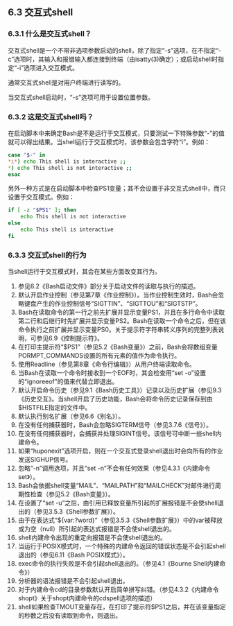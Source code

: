 ## 6.3 交互式shell

### 6.3.1 什么是交互式shell？

交互式shell是一个不带非选项参数启动的shell，除了指定“-s”选项，在不指定“-c”选项时，其输入和报错输入都连接到终端（由isatty(3)确定）；或启动shell时指定“-i”选项进入交互模式。

通常交互式shell是对用户终端进行读写的。

当交互式shell启动时，“-s”选项可用于设置位置参数。

### 6.3.2 这是交互式shell吗？

在启动脚本中来确定Bash是不是运行于交互模式，只要测试一下特殊参数“-”的值就可以得出结果。当shell运行于交互模式时，该参数会包含字符“i”。例如：

```bash
case "$-" in
*i*) echo This shell is interactive ;;
*) echo This shell is not interactive ;;
esac
```

另外一种方式是在启动脚本中检查PS1变量；其不会设置于非交互式shell中，而只设置于交互模式。例如：

```bash
if [ -z "$PS1" ]; then
    echo This shell is not interactive
else
    echo This shell is interactive
fi
```

### 6.3.3 交互式shell的行为

当shell运行于交互模式时，其会在某些方面改变其行为。

1. 参见6.2《Bash启动文件》部分关于启动文件的读取与执行的描述。
2. 默认开启作业控制（参见第7章《作业控制》）。当作业控制生效时，Bash会忽略键盘产生的作业控制信号“SIGTTIN”、“SIGTTOU”和“SIGTSTP”。
3. Bash在读取命令的第一行之前先扩展并显示变量PS1，并且在多行命令中读取第二行和后继行时先扩展并显示变量PS2。Bash在读取一个命令之后，但在该命令执行之前扩展并显示变量PS0。关于提示符字符串转义序列的完整列表说明，可参见6.9《控制提示符》。
4. 在打印主提示符“$PS1”（参见5.2《Bash变量》）之前，Bash会将数组变量PORMPT_COMMANDS设置的所有元素的值作为命令执行。
5. 使用Readline（参见第8章《命令行编辑》）从用户终端读取命令。
6. 当Bash在读取一个命令时接收到一个EOF时，其会检查用“set -o”设置的“ignoreeof”的值来代替立即退出。
7. 默认开启命令历史（参见9.1《Bash历史工具》）记录以及历史扩展（参见9.3《历史交互》。当shell开启了历史功能，Bash会将命令历史记录保存到由$HISTFILE指定的文件中。
8. 默认执行别名扩展（参见6.6《别名》）。
9. 在没有任何捕获器时，Bash会忽略SIGTERM信号（参见3.7.6《信号》）。
10. 在没有任何捕获器时，会捕获并处理SIGINT信号。该信号可中断一些shell内建命令。
11. 如果“huponexit”选项开启，则在一个交互式登录shell退出时会向所有的作业发送SIGHUP信号。
12. 忽略“-n”调用选项，并且“set -n”不会有任何效果（参见4.3.1《内建命令set》）。
13. Bash会依据shell变量“MAIL”、“MAILPATH”和“MAILCHECK”对邮件进行周期性检查（参见5.2《Bash变量》）。
14. 在设置了“set -u”之后，由引用已释放变量所引起的扩展报错是不会使shell退出的（参见3.5.3《Shell参数扩展》）。
15. 由于在表达式“${var:?word}”（参见3.5.3《Shell参数扩展》）中的var被释放或为空（null）所引起的表达式报错是不会使shell退出的。
16. shell内建命令出现的重定向报错是不会使shell退出的。
17. 当运行于POSIX模式时，一个特殊的内建命令返回的错误状态是不会引起shell退出的（参见6.11《Bash POSIX模式》）。
18. exec命令的执行失败是不会引起shell退出的。（参见4.1《Bourne Shell内建命令》）
19. 分析器的语法报错是不会引起shell退出。
20. 对于内建命令cd的目录参数默认开启简单拼写纠错。（参见4.3.2《内建命令shopt》关于shopt内建命令的cdspell选项的描述）
21. shell如果检查TMOUT变量存在，在打印了提示符$PS1之后，并在该变量指定的秒数之后没有读取到命令，则退出。